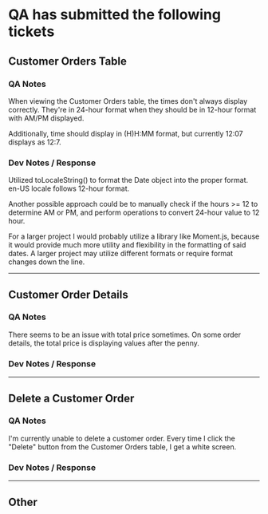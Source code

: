 # QA has submitted the following tickets


## Customer Orders Table
### QA Notes
When viewing the Customer Orders table, the times don't always display correctly. They're in 24-hour format when they should be in 12-hour format with AM/PM displayed.

Additionally, time should display in (H)H:MM format, but currently 12:07 displays as 12:7.

### Dev Notes / Response
Utilized toLocaleString() to format the Date object into the proper format. en-US locale follows 12-hour format. 

Another possible approach could be to manually check if the hours >= 12 to determine AM or PM, and perform operations to convert 24-hour value to 12 hour.

For a larger project I would probably utilize a library like Moment.js, because it would provide much more utility and flexibility in the formatting of said dates. A larger project may utilize different formats or require format changes down the line.


---


## Customer Order Details
### QA Notes
There seems to be an issue with total price sometimes. On some order details, the total price is displaying values after the penny.

### Dev Notes / Response


---


## Delete a Customer Order
### QA Notes
I'm currently unable to delete a customer order. Every time I click the "Delete" button from the Customer Orders table, I get a white screen.

### Dev Notes / Response


---


## Other